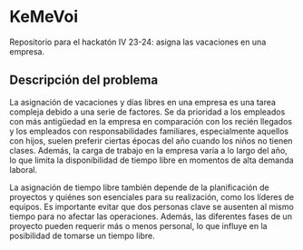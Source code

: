 # KeMeVoi

Repositorio para el hackatón IV 23-24: asigna las vacaciones en una empresa.

## Descripción del problema

La asignación de vacaciones y días libres en una empresa es una tarea
compleja debido a una serie de factores. Se da prioridad a los
empleados con más antigüedad en la empresa en comparación con los
recién llegados y los empleados con responsabilidades familiares,
especialmente aquellos con hijos, suelen preferir ciertas épocas del
año cuando los niños no tienen clases. Además, la carga de trabajo en
la empresa varía a lo largo del año, lo que limita la disponibilidad
de tiempo libre en momentos de alta demanda laboral.

La asignación de tiempo libre también depende de la planificación de
proyectos y quiénes son esenciales para su realización, como los
líderes de equipos. Es importante evitar que dos personas clave se
ausenten al mismo tiempo para no afectar las operaciones. Además, las
diferentes fases de un proyecto pueden requerir más o menos personal,
lo que influye en la posibilidad de tomarse un tiempo libre.
